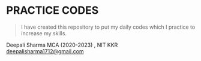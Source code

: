 # PRACTICE CODES
> I have created this repository to put my daily codes which I practice to increase my skills.

Deepali Sharma 
MCA (2020-2023) , NIT KKR 
deepalisharma1712@gmail.com

